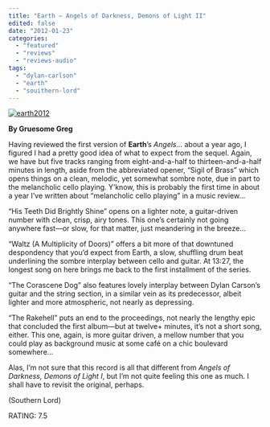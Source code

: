 ```yaml
---
title: "Earth – Angels of Darkness, Demons of Light II"
edited: false
date: "2012-01-23"
categories:
  - "featured"
  - "reviews"
  - "reviews-audio"
tags:
  - "dylan-carlson"
  - "earth"
  - "souithern-lord"
---
```


[![](http://www.hellbound.ca/wp-content/uploads/2012/01/earth2012.jpg "earth2012")](http://www.hellbound.ca/wp-content/uploads/2012/01/earth2012.jpg)

**By Gruesome Greg**

Having reviewed the first version of **Earth**’s _Angels…_ about a year ago, I figured I had a pretty good idea of what to expect from the sequel. Again, we have but five tracks ranging from eight-and-a-half to thirteen-and-a-half minutes in length, aside from the abbreviated opener, “Sigil of Brass” which opens things on a clean, melodic, yet somewhat sombre note, due in part to the melancholic cello playing. Y’know, this is probably the first time in about a year I’ve written about “melancholic cello playing” in a music review…

“His Teeth Did Brightly Shine” opens on a lighter note, a guitar-driven number with clean, crisp, airy tones. This one’s certainly not going anywhere fast—or slow, for that matter, just meandering in the breeze…

“Waltz (A Multiplicity of Doors)” offers a bit more of that downtuned despondency that you’d expect from Earth, a slow, shuffling drum beat underlining the sombre interplay between cello and guitar. At 13:27, the longest song on here brings me back to the first installment of the series.

“The Corascene Dog” also features lovely interplay between Dylan Carson’s guitar and the string section, in a similar vein as its predecessor, albeit lighter and more atmospheric, not nearly as depressing.

“The Rakehell” puts an end to the proceedings, not nearly the lengthy epic that concluded the first album—but at twelve+ minutes, it’s not a short song, either. This one, again, is more guitar driven, a mellow number that you could play as background music at some café on a chic boulevard somewhere…

Alas, I’m not sure that this record is all that different from _Angels of Darkness, Demons of Light I_, but I’m not quite feeling this one as much. I shall have to revisit the original, perhaps.

(Southern Lord)

RATING: 7.5
